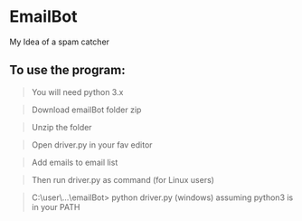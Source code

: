 # EmailBot
My Idea of a spam catcher

To use the program:
------------------
> You will need python 3.x

> Download emailBot folder zip

> Unzip  the folder 
  
> Open driver.py in your fav editor
  
> Add emails to email list
  
> Then run driver.py as command (for Linux users)

> C:\user\\...\emailBot> python driver.py (windows) assuming python3 is in your PATH
